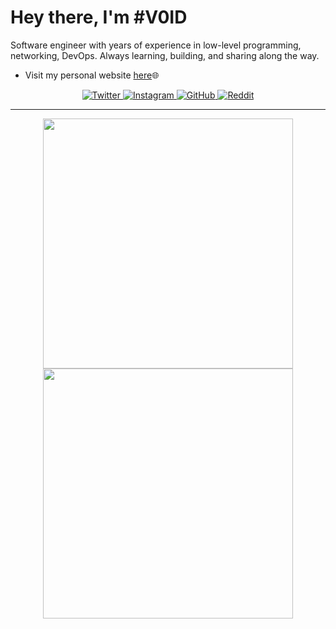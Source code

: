 # Hey there, I'm #V0ID
Software engineer with years of experience in low-level programming, networking, DevOps. Always learning, building, and sharing along the way.

- Visit my personal website [here](https://www.v0id.me)🌐

<div align="center">
    <a href="https://twitter.com/v0id_user">
        <img src="https://img.shields.io/badge/-@v0id_user-313131?style=flat-square&labelColor=313131&logo=x&logoColor=white&color=313131" alt="Twitter">
    </a>
    <a href="https://www.instagram.com/v0id_user">
        <img src="https://img.shields.io/badge/-@v0id_user-313131?style=flat-square&labelColor=313131&logo=Instagram&logoColor=white&color=313131" alt="Instagram">
    </a>
    <a href="https://www.github.com/v0id-user">
        <img src="https://img.shields.io/badge/-@v0id%20user-313131?style=flat-square&labelColor=313131&logo=Github&logoColor=white&color=313131" alt="GitHub">
    </a>
    <a href="https://www.reddit.com/user/v0id_user">
        <img src="https://img.shields.io/badge/-@v0id_user-313131?style=flat-square&labelColor=313131&logo=Reddit&logoColor=white&color=313131" alt="Reddit">
    </a>
</div>


---

<p align="center">
  <img src="https://github-readme-stats.vercel.app/api?username=v0id-user&show_icons=true&theme=dark&hide_border=true" width="400">
  <img src="https://github-readme-streak-stats-seven-azure.vercel.app/?user=v0id-user&theme=dark&hide_border=true&short_numbers=true&date_format=j%20M%5B%20Y%5D&mode=weekly" width="400">
</p>
